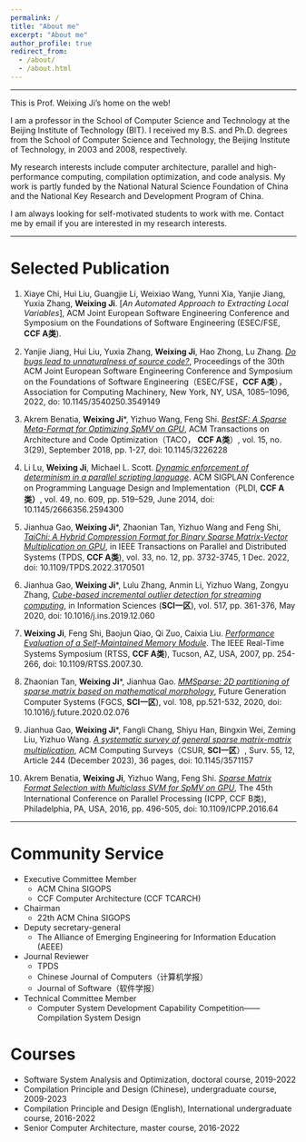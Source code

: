 ```yaml
---
permalink: /
title: "About me"
excerpt: "About me"
author_profile: true
redirect_from: 
  - /about/
  - /about.html
---
```


------
This is Prof. Weixing Ji’s home on the web!

I am a professor in the School of Computer Science and Technology at the Beijing Institute of Technology (BIT). I received my B.S. and Ph.D. degrees from the School of Computer Science and Technology, the Beijing Institute of Technology, in 2003 and 2008, respectively.

My research interests include computer architecture, parallel and high-performance computing, compilation optimization, and code analysis. My work is partly funded by the National Natural Science Foundation of China and the National Key Research and Development Program of China.

I am always looking for self-motivated students to work with me. Contact me by email if you are interested in my research interests.

------

Selected Publication
======
1. Xiaye Chi, Hui Liu, Guangjie Li, Weixiao Wang, Yunni Xia, Yanjie Jiang, Yuxia Zhang, **Weixing Ji**. [*An Automated Approach to Extracting Local Variables*], ACM Joint European Software Engineering Conference and Symposium on the Foundations of Software Engineering (ESEC/FSE, **CCF A类**).

1. Yanjie Jiang, Hui Liu, Yuxia Zhang, **Weixing Ji**, Hao Zhong, Lu Zhang. [*Do bugs lead to unnaturalness of source code?*](https://doi.org/10.1145/3540250.3549149), Proceedings of the 30th ACM Joint European Software Engineering Conference and Symposium on the Foundations of Software Engineering（ESEC/FSE，**CCF A类**），Association for Computing Machinery, New York, NY, USA, 1085–1096, 2022, do: 10.1145/3540250.3549149

1. Akrem Benatia, **Weixing Ji**\*, Yizhuo Wang, Feng Shi. [*BestSF: A Sparse Meta-Format for Optimizing SpMV on GPU*](https://doi.org/10.1145/3226228), ACM Transactions on Architecture and Code Optimization（TACO， **CCF A类**）, vol. 15, no. 3(29), September 2018, pp. 1-27, doi: 10.1145/3226228
 
1. Li Lu, **Weixing Ji**, Michael L. Scott. [*Dynamic enforcement of determinism in a parallel scripting language*](https://dl.acm.org/doi/abs/10.1145/2666356.2594300). ACM SIGPLAN Conference on Programming Language Design and Implementation（PLDI, **CCF A类）**, vol. 49, no. 609, pp. 519–529, June 2014, doi: 10.1145/2666356.2594300

1. Jianhua Gao, **Weixing Ji**\*, Zhaonian Tan, Yizhuo Wang and Feng Shi, [*TaiChi: A Hybrid Compression Format for Binary Sparse Matrix-Vector Multiplication on GPU*](https://doi.org/10.1109/TPDS.2022.3170501), in IEEE Transactions on Parallel and Distributed Systems (TPDS, **CCF A类**), vol. 33, no. 12, pp. 3732-3745, 1 Dec. 2022, doi: 10.1109/TPDS.2022.3170501

1. Jianhua Gao, **Weixing Ji**\*, Lulu Zhang, Anmin Li, Yizhuo Wang, Zongyu Zhang, [*Cube-based incremental outlier detection for streaming computing*](https://doi.org/10.1016/j.ins.2019.12.060), in Information Sciences (**SCI一区**), vol. 517, pp. 361-376, May 2020, doi: 10.1016/j.ins.2019.12.060

1. **Weixing Ji**, Feng Shi, Baojun Qiao, Qi Zuo, Caixia Liu. [*Performance Evaluation of a Self-Maintained Memory Module*](https://ieeexplore.ieee.org/abstract/document/4408310). The IEEE Real-Time Systems Symposium (RTSS, **CCF A类**), Tucson, AZ, USA, 2007, pp. 254-266, doi: 10.1109/RTSS.2007.30.

1. Zhaonian Tan, **Weixing Ji**\*, Jianhua Gao. [*MMSparse: 2D partitioning of sparse matrix based on mathematical morphology*](https://doi.org/10.1016/j.future.2020.02.076), Future Generation Computer Systems (FGCS, **SCI一区**), vol. 108, pp.521-532, 2020, doi: 10.1016/j.future.2020.02.076

1. Jianhua Gao, **Weixing Ji**\*, Fangli Chang, Shiyu Han, Bingxin Wei, Zeming Liu, Yizhuo Wang. [*A systematic survey of general sparse matrix-matrix multiplication*](https://doi.org/10.1145/3571157), ACM Computing Surveys（CSUR, **SCI一区**）, Surv. 55, 12, Article 244 (December 2023), 36 pages, doi: 10.1145/3571157

1. Akrem Benatia, **Weixing Ji**, Yizhuo Wang, Feng Shi. [*Sparse Matrix Format Selection with Multiclass SVM for SpMV on GPU*](https://ieeexplore.ieee.org/abstract/document/7573853), The 45th International Conference on Parallel Processing (ICPP, CCF B类), Philadelphia, PA, USA, 2016, pp. 496-505, doi: 10.1109/ICPP.2016.64

------

Community Service
======
- Executive Committee Member
  - ACM China SIGOPS
  - CCF Computer Architecture (CCF TCARCH)
- Chairman
  - 22th ACM China SIGOPS
- Deputy secretary-general
  - The Alliance of Emerging Engineering for Information Education (AEEE)
- Journal Reviewer
  - TPDS
  - Chinese Journal of Computers（计算机学报）
  - Journal of Software（软件学报）
- Technical Committee Member
  - Computer System Development Capability Competition——Compilation System Design

Courses
======
- Software System Analysis and Optimization, doctoral course, 2019-2022
- Compilation Principle and Design (Chinese), undergraduate course, 2009-2023
- Compilation Principle and Design (English), International undergraduate course, 2016-2022
- Senior Computer Architecture, master course, 2016-2022
